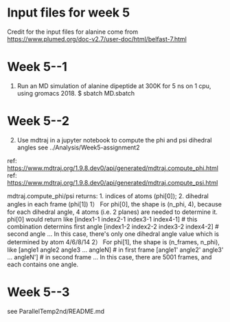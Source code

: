 # Input files for week 5
Credit for the input files for alanine come from https://www.plumed.org/doc-v2.7/user-doc/html/belfast-7.html

# Week 5--1
 1. Run an MD simulation of alanine dipeptide at 300K for 5 ns on 1 cpu, using gromacs 2018. 
 $ sbatch MD.sbatch

# Week 5--2
 2. Use mdtraj in a jupyter notebook to compute the phi and psi dihedral angles
 see ../Analysis/Week5-assignment2
 
 ref: https://www.mdtraj.org/1.9.8.dev0/api/generated/mdtraj.compute_phi.html
 ref: https://www.mdtraj.org/1.9.8.dev0/api/generated/mdtraj.compute_psi.html
  
  mdtraj.compute_phi/psi returns: 1. indices of atoms (phi[0]); 2. dihedral angles in each frame (phi[1])
  1） For phi[0], the shape is (n_phi, 4), because for each dihedral angle, 4 atoms (i.e. 2 planes) are needed to determine it.
  phi[0] would return like
  [index1-1 index2-1 index3-1 index4-1] # this combination determins first angle
  [index1-2 index2-2 index3-2 index4-2] # second angle
  ...
  In this case, there's only one dihedral angle value which is determined by atom 4/6/8/14
  2） For phi[1], the shape is (n_frames, n_phi), like
  [angle1 angle2 angle3 ... angleN] # in first frame
  [angle1' angle2' angle3' ... angleN'] # in second frame
  ...
  In this case, there are 5001 frames, and each contains one angle.

# Week 5--3
see ParallelTemp2nd/README.md